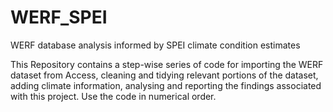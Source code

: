 # WERF_SPEI
WERF database analysis informed by SPEI climate condition estimates

This Repository contains a step-wise series of code for importing the WERF dataset from Access, cleaning and tidying relevant portions of the dataset, adding climate information, analysing and reporting the findings associated with this project. Use the code in numerical order.
